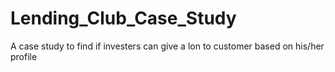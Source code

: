 # Lending_Club_Case_Study
A case study to find if investers can give a lon to customer based on his/her profile
